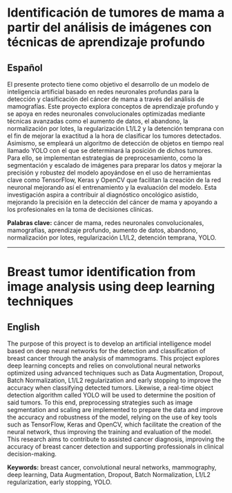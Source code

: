 # Identificación de tumores de mama a partir del análisis de imágenes con técnicas de aprendizaje profundo

## Español

El presente protecto tiene como objetivo el desarrollo de un modelo de inteligencia artificial basado en redes neuronales profundas para la detección y clasificación del cáncer de mama a través del análisis de mamografías. Este proyecto explora conceptos de aprendizaje profundo y se apoya en redes neuronales convolucionales optimizadas mediante técnicas avanzadas como el aumento de datos, el abandono, la normalización por lotes, la regularización L1/L2 y la detención temprana con el fin de mejorar la exactitud a la hora de clasificar los tumores detectados. Asimismo, se empleará un algoritmo de detección de objetos en tiempo real llamado YOLO con el que se determinará la posición de dichos tumores. Para ello, se implementan estrategias de preprocesamiento, como la segmentación y escalado de imágenes para preparar los datos y mejorar la precisión y robustez del modelo apoyándose en el uso de herramientas clave como TensorFlow, Keras y OpenCV que facilitan la creación de la red neuronal mejorando así el entrenamiento y la evaluación del modelo. Esta investigación aspira a contribuir al diagnóstico oncológico asistido, mejorando la precisión en la detección del cáncer de mama y apoyando a los profesionales en la toma de decisiones clínicas.

**Palabras clave:** cáncer de mama, redes neuronales convolucionales, mamografías, aprendizaje profundo, aumento de datos, abandono, normalización por lotes, regularización L1/L2, detención temprana, YOLO.

---
# Breast tumor identification from image analysis using deep learning techniques

## English

The purpose of this proyect is to develop an artificial intelligence model based on deep neural networks for the detection and classification of breast cancer through the analysis of mammograms. This project explores deep learning concepts and relies on convolutional neural networks optimized using advanced techniques such as Data Augmentation, Dropout, Batch Normalization, L1/L2 regularization and early stopping to improve the accuracy when classifying detected tumors. Likewise, a real-time object detection algorithm called YOLO will be used to determine the position of said tumors. To this end, preprocessing strategies such as image segmentation and scaling are implemented to prepare the data and improve the accuracy and robustness of the model, relying on the use of key tools such as TensorFlow, Keras and OpenCV, which facilitate the creation of the neural network, thus improving the training and evaluation of the model. This research aims to contribute to assisted cancer diagnosis, improving the accuracy of breast cancer detection and supporting professionals in clinical decision-making.

**Keywords:** breast cancer, convolutional neural networks, mammography, deep learning, Data Augmentation, Dropout, Batch Normalization, L1/L2 regularization, early stopping, YOLO.
